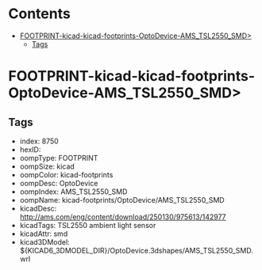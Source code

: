 



Contents
========

* [FOOTPRINT-kicad-kicad-footprints-OptoDevice-AMS_TSL2550_SMD>](#footprint-kicad-kicad-footprints-optodevice-ams_tsl2550_smd)
	* [Tags](#tags)

# FOOTPRINT-kicad-kicad-footprints-OptoDevice-AMS_TSL2550_SMD>

## Tags

- index: 8750
- hexID: 
- oompType: FOOTPRINT
- oompSize: kicad
- oompColor: kicad-footprints
- oompDesc: OptoDevice
- oompIndex: AMS_TSL2550_SMD
- oompName: kicad-footprints/OptoDevice/AMS_TSL2550_SMD
- kicadDesc: http://ams.com/eng/content/download/250130/975613/142977
- kicadTags: TSL2550 ambient light sensor
- kicadAttr: smd
- kicad3DModel: ${KICAD6_3DMODEL_DIR}/OptoDevice.3dshapes/AMS_TSL2550_SMD.wrl
